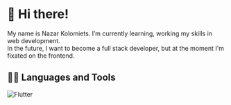 # 👋 Hi there!

My name is Nazar Kolomiets. I’m currently learning, working my skills in web development. <br>
In the future, I want to become a full stack developer, but at the moment I'm fixated on the frontend.

## :man_technologist: Languages and Tools
![Flutter](https://img.shields.io/badge/-Flutter-161616?style=for-the-badge&logo=appveyor&LogogColor=5c4893)

